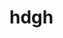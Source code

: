 <!DOCTYPE html>
<html>
  <head>
  </head>
    <body>
      <style>
      </style>
      <h1>hdgh</h1>
    </body>
<html>  
